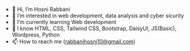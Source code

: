 - 👋 Hi, I’m Hosni Rabbani
- 👀 I’m interested in web development, data analysis and cyber sicurity
- 🌱 I’m currently learning Web development
- 👀 I know HTML, CSS, Tailwind CSS, Bootstrap, DaisyUI, JS(Basic), Wordpress, Python 
- 📫 How to reach me (rabbanihosni10@gmail.com)
  

<!---
Rabbanihosni10/Rabbanihosni10 is a ✨ special ✨ repository because its `README.md` (this file) appears on your GitHub profile.
You can click the Preview link to take a look at your changes.
--->
